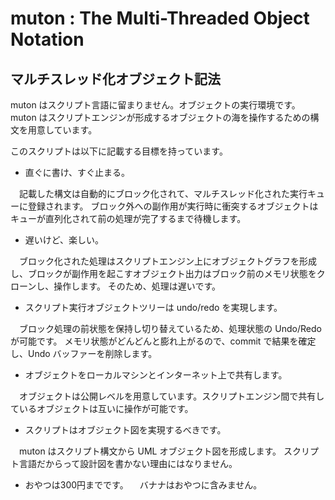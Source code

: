 # muton : The Multi-Threaded Object Notation

## マルチスレッド化オブジェクト記法

muton はスクリプト言語に留まりません。オブジェクトの実行環境です。
muton はスクリプトエンジンが形成するオブジェクトの海を操作するための構文を用意しています。

このスクリプトは以下に記載する目標を持っています。

+ 直ぐに書け、すぐ止まる。

　記載した構文は自動的にブロック化されて、マルチスレッド化された実行キューに登録されます。
ブロック外への副作用が実行時に衝突するオブジェクトはキューが直列化されて前の処理が完了するまで待機します。

+ 遅いけど、楽しい。

　ブロック化された処理はスクリプトエンジン上にオブジェクトグラフを形成し、ブロックが副作用を起こすオブジェクト出力はブロック前のメモリ状態をクローンし、操作します。
そのため、処理は遅いです。

+ スクリプト実行オブジェクトツリーは undo/redo を実現します。

　ブロック処理の前状態を保持し切り替えているため、処理状態の Undo/Redo が可能です。
メモリ状態がどんどんと膨れ上がるので、commit で結果を確定し、Undo バッファーを削除します。

+ オブジェクトをローカルマシンとインターネット上で共有します。

　オブジェクトは公開レベルを用意しています。スクリプトエンジン間で共有しているオブジェクトは互いに操作が可能です。

+ スクリプトはオブジェクト図を実現するべきです。

　muton はスクリプト構文から UML オブジェクト図を形成します。
スクリプト言語だからって設計図を書かない理由にはなりません。

+ おやつは300円までです。
　バナナはおやつに含みません。



